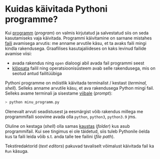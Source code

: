 # Kuidas käivitada Pythoni programme?

Kui [programm](../terminid/sonastik/programm-program.md) \(_program_\) on valmis kirjutatud ja salvestatud siis on seda kasutamiseks vaja käivitada. Programmi käivitamine on sarnane mistahes [faili](../terminid/sonastik/fail-file.md) avamisega arvutis: me anname arvutile käsu, et ta avaks faili mingi kindla rakendusega. Graafilises kasutajaliideses on kaks levinud failide avamise viisi:

* avada rakendus ning `open` dialoogi abil avada fail programmi seest
* [klõpsata](../terminid/sonastik/klopsama-click.md) failil ning operatsioonisüsteem avab selle rakendusega, mis on seotud antud failitüübiga

Pythoni programme on mõistlik käivitada terminalist / kestast \(_terminal, shell_\). Selleks anname arvutile käsu, et ava rakendusega Python mingi fail. Selleks avame terminali ja sisestame [viibale](../terminid/sonastik/viip-prompt.md) \(_prompt_\):

```bash
> python minu_programm.py
```

Olenevalt arvuti seadistusest ja eesmärgist võib rakendus millega me programmifaili soovime avada olla `python`, `python3`, `python3.9` jms.

Oluline on kestaga \(_shell_\) olla samas [kaustas](../terminid/sonastik/kaust-folder.md) \(_folder_\) kus asub programmifail. Kui see tingimus ei ole täidetud, siis tuleb Pythonile öelda kus ta faili leida võib s.t. anda talle tee failini \(_file path_\).

Tekstiredaktorid \(_text editors_\) pakuvad tavaliselt võimalust käivitada fail ka `Run` käsuga. 

